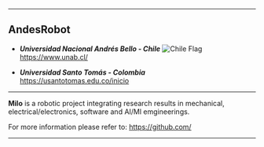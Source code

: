 ***

## AndesRobot 
* _**Universidad Nacional Andrés Bello - Chile**_ ![Chile Flag]( https://cdn.countryflags.com/thumbs/chile/flag-waving-250.png)
https://www.unab.cl/
 

* _**Universidad Santo Tomás - Colombia**_ https://usantotomas.edu.co/inicio

***

**Milo** is a robotic project integrating research results in mechanical, electrical/electronics, software and AI/Ml emgineerings.

For more information please refer to:
https://github.com/

***
